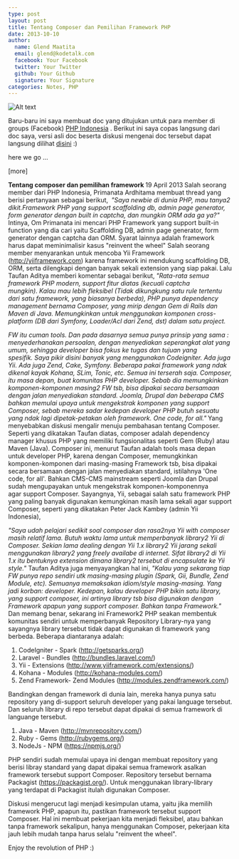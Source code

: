 ```yaml
---
type: post
layout: post
title: Tentang Composer dan Pemilihan Framework PHP
date: 2013-10-10
author:
  name: Glend Maatita
  email: glend@kodetalk.com
  facebook: Your Facebook
  twitter: Your Twitter
  github: Your Github
  signature: Your Signature
categories: Notes, PHP
---
```


![Alt text](/images/composer.png)

Baru-baru ini saya membuat doc yang ditujukan untuk para member di groups (Facebook) <a href="http://www.facebook.com/groups/35688476100">PHP Indonesia</a> . Berikut ini saya copas langsung dari doc saya, versi asli doc beserta diskusi mengenai doc tersebut dapat langsung dilihat <a href="http://www.facebook.com/groups/35688476100/doc/10151630160556101/">disini</a> :)

here we go ...

[more]

<b>Tentang composer dan pemilihan framework</b><b>
</b>19 April 2013<b>
</b>Salah seorang member dari PHP Indonesia, Primanata Ardhitama membuat thread yang berisi pertanyaan sebagai berikut, <b>
</b><i>"Saya newbie di dunia PHP, mau tanya2 dikit.</i><i>Framework PHP yang support scaffolding db, admin page generator, form generator dengan built in captcha, dan mungkin ORM ada ga ya?"</i><b>
</b>
Intinya, Om Primanata ini mencari PHP Framework yang support built-in function yang dia cari yaitu Scaffolding DB, admin page generator, form generator dengan captcha dan ORM. Syarat lainnya adalah framework harus dapat meminimalisir kasus "reinvent the wheel"
<b>
</b>Salah seorang member menyarankan untuk mencoba Yii Framework (<a href="http://www.facebook.com/l.php?u=http%3A%2F%2Fyiiframework.com&amp;h=WAQH9Qa1L&amp;s=1" target="_blank" rel="nofollow">http://yiiframework.com</a>) karena framework ini mendukung scaffolding DB, ORM, serta dilengkapi dengan banyak sekali extension yang siap pakai.<b> </b>Lalu Taufan Aditya memberi komentar sebagai berikut,<b>
</b><i>"Rata-rata semua framework PHP modern, support fitur diatas (kecuali captcha mungkin). Kalau mau lebih fleksibel (Tidak dikungkung satu rule tertentu dari satu framework, yang biasanya berbeda), PHP punya dependency management bernama Composer, yang mirip dengan Gem di Rails dan Maven di Java. Memungkinkan untuk menggunakan komponen cross-platform (DB dari Symfony, Loader/Acl dari Zend, dst) dalam satu project.</i>

<i>FW itu cuman tools. Dan pada dasarnya semua punya prinsip yang sama : menyederhanakan persoalan, dengan menyediakan seperangkat alat yang umum, sehingga developer bisa fokus ke tugas dan tujuan yang spesifik. Saya pikir disini banyak yang menggunakan Codeigniter. Ada juga Yii. Ada juga Zend, Cake, Symfony. Beberapa pakai framework yang ndak dikenal kayak Kohana, SLim, Tonic, etc. Semua ini terserah saja. Composer, itu masa depan, buat komunitas PHP developer. Sebab dia memungkinkan komponen-komponen masing2 FW tsb, bisa dipakai secara bersamaan dengan jalan menyediakan standard. Joomla, Drupal dan beberapa CMS bahkan memulai upaya untuk mengekstrak komponen yang support Composer, sebab mereka sadar kedepan developer PHP butuh sesuatu yang ndak lagi dipetak-petakan oleh framework. One code, for all."</i><b>
</b>
Yang menyebabkan diskusi mengalir menuju pembahasan tentang Composer. Seperti yang dikatakan Taufan diatas, composer adalah dependency manager khusus PHP yang memiliki fungsionalitas seperti Gem (Ruby) atau Maven (Java). Composer ini, menurut Taufan adalah tools masa depan untuk developer PHP, karena dengan Composer, memungkinkan komponen-komponen dari masing-masing Framework tsb, bisa dipakai secara bersamaan dengan jalan menyediakan standard, istilahnya 'One code, for all'. Bahkan CMS-CMS mainstream seperti Joomla dan Drupal sudah mengupayakan untuk mengekstrak komponen-komponennya agar support Composer.
<b>
</b>Sayangnya, Yii, sebagai salah satu framework PHP yang paling banyak digunakan kemungkinan masih lama sekali agar support Composer, seperti yang dikatakan Peter Jack Kambey (admin Yii Indonesia),

<em>"Saya udah pelajari sedikit soal composer dan rasa2nya Yii with composer masih relatif lama. Butuh waktu lama untuk memperbanyak library2 Yii di Composer. Sekian lama dealing dengan Yii 1.x library2 Yii jarang sekali menggunakan library2 yang freely availabe di internet. Sifat library2 di Yii 1.x itu bentuknya extension dimana library2 tersebut di encapsulate ke Yii style."</em>
<b>
</b>Taufan Aditya juga menyayangkan hal ini, <em>"Kalau yang sekarang tiap FW punya repo sendiri utk masing-masing plugin (Spark, Gii, Bundle, Zend Module, etc). Semuanya memaksakan idiom/style masing-masing. Yang jadi korban: developer. Kedepan, kalau developer PHP bikin satu library, yang support composer, ini artinya library tsb bisa digunakan dengan Framework apapun yang support composer. Bahkan tanpa Framework."</em>
<b>
</b>Dan memang benar, sekarang ini Framework2 PHP seakan membentuk komunitas sendiri untuk memperbanyak Repository Library-nya yang sayangnya library tersebut tidak dapat digunakan di framework yang berbeda. Beberapa diantaranya adalah:
<ol>
	<li>CodeIgniter - Spark (<a href="http://www.facebook.com/l.php?u=http%3A%2F%2Fgetsparks.org%2F&amp;h=6AQFr7BjD&amp;s=1" target="_blank" rel="nofollow">http://getsparks.org/</a>)</li>
	<li>Laravel - Bundles (<a href="http://www.facebook.com/l.php?u=http%3A%2F%2Fbundles.laravel.com%2F&amp;h=NAQGfpVbm&amp;s=1" target="_blank" rel="nofollow">http://bundles.laravel.com/</a>)</li>
	<li>Yii - Extensions (<a href="http://www.facebook.com/l.php?u=http%3A%2F%2Fwww.yiiframework.com%2Fextensions%2F&amp;h=cAQHMwwxA&amp;s=1" target="_blank" rel="nofollow">http://www.yiiframework.com/extensions/</a>)</li>
	<li>Kohana - Modules (<a href="http://www.facebook.com/l.php?u=http%3A%2F%2Fkohana-modules.com%2F&amp;h=EAQFbgSNq&amp;s=1" target="_blank" rel="nofollow">http://kohana-modules.com/</a>)</li>
	<li>Zend Framework- Zend Modules (<a href="http://www.facebook.com/l.php?u=http%3A%2F%2Fmodules.zendframework.com%2F&amp;h=NAQGfpVbm&amp;s=1" target="_blank" rel="nofollow">http://modules.zendframework.com/</a>)</li>
</ol>
Bandingkan dengan framework di dunia lain, mereka hanya punya satu repository yang di-support seluruh developer yang pakai language tersebut. Dan seluruh library di repo tersebut dapat dipakai di semua framework di languange tersebut.
<ol>
	<li>Java - Maven (<a href="http://www.facebook.com/l.php?u=http%3A%2F%2Fmvnrepository.com%2F&amp;h=8AQHmk52U&amp;s=1" target="_blank" rel="nofollow">http://mvnrepository.com/</a>)</li>
	<li>Ruby - Gems (<a href="http://www.facebook.com/l.php?u=http%3A%2F%2Frubygems.org%2F&amp;h=BAQHwP4m0&amp;s=1" target="_blank" rel="nofollow">http://rubygems.org/</a>)</li>
	<li>NodeJs - NPM (<a href="http://www.facebook.com/l.php?u=https%3A%2F%2Fnpmjs.org%2F&amp;h=vAQE5JD05&amp;s=1" target="_blank" rel="nofollow">https://npmjs.org/</a>)</li>
</ol>
<b>
</b>PHP sendiri sudah memulai upaya ini dengan membuat repository yang berisi libray standard yang dapat dipakai semua framework asalkan framework tersebut support Composer. Repository tersebut bernama Packagist (<a href="http://www.facebook.com/l.php?u=https%3A%2F%2Fpackagist.org%2F&amp;h=AAQH5GtcH&amp;s=1" target="_blank" rel="nofollow">https://packagist.org/</a>). Untuk menggunakan library-library yang terdapat di Packagist itulah digunakan Composer.

Diskusi mengerucut lagi menjadi kesimpulan utama, yaitu jika memilih framework PHP, apapun itu, pastikan framework tersebut support Composer. Hal ini membuat pekerjaan kita menjadi fleksibel, atau bahkan tanpa framework sekalipun, hanya menggunakan Composer, pekerjaan kita jauh lebih mudah tanpa harus selalu "reinvent the wheel".

Enjoy the revolution of PHP :)